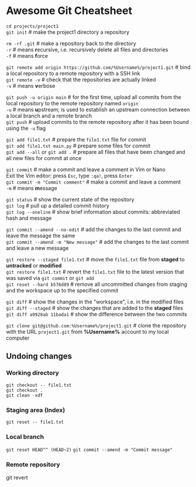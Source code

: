 # Awesome Git Cheatsheet

`cd projects/project1`<br>
`git init` # make the project1 directory a repository<br>

`rm -rf .git` # make a repository back to the directory<br>
`-r` # means **r**ecursive, i.e. recursively delete all files and directories<br>
`-f` # means **f**orce<br>

`git remote add origin https://github.com/%Username%/project1.git` # bind a local repository to a remote repository with a SSH link<br>
`git remote -v` # check that the repositories are actually linked<br>
`-v` # means **v**erbose<br>

`git push -u origin main` # for the first time, upload all commits from the local repository to the remote repository named `origin`<br>
`-u` # means **u**pstream; is used to establish an upstream connection between a local branch and a remote branch<br>
`git push` # upload commits to the remote repository after it has been bound using the `-u` flag<br>

`git add file1.txt` # prepare the `file1.txt` file for commit<br>
`git add file1.txt main.py` # prepare some files for commit<br>
`git add --all` or `git add .` # prepare all files that have been changed and all new files for commit at once<br>

`git commit` # make a commit and leave a comment in Vim or Nano<br>
Exit the Vim editor: press `Esc`, type `:qa!`, press `Enter`<br>
`git commit -m "Commit comment"` # make a commit and leave a comment<br>
`-m` # means **m**essage<br>

`git status` # show the current state of the repository<br>
`git log` # pull up a detailed commit history<br>
`git log --oneline` # show brief information about commits: abbreviated hash and message<br>

`git commit --amend --no-edit` # add the changes to the last commit and leave the message the same<br>
`git commit --amend -m "New message"` # add the changes to the last commit and leave a new message<br>

`git restore --staged file1.txt` # move the `file1.txt` file from **staged** to **untracked** or **modified**<br>
`git restore file1.txt` # revert the `file1.txt` file to the latest version that was saved via `git commit` or `git add`<br>
`git reset --hard b576d89` # remove all uncommitted changes from staging and the workspace up to the specified commit<br>

`git diff` # show the changes in the "workspace", i.e. in the modified files<br>
`git diff --staged` # show the changes that are added to the **staged** files<br>
`git diff a9928ab 11bada1` # show the difference between the two commits<br>

`git clone git@github.com:%Username%/project1.git` # clone the repository with the URL `project1.git` from **%Username%** account to my local computer<br>

## Undoing changes

### Working directory

`git checkout -- file1.txt`<br>
`git checkout .`<br>
`git clean -xdf`<br>

### Staging area (Index)

`git reset -- file1.txt`

### Local branch

`git reset HEAD^^ (HEAD~2)`
`git commit --amend -m "Commit message"`

### Remote repository

git revert <sha1>
